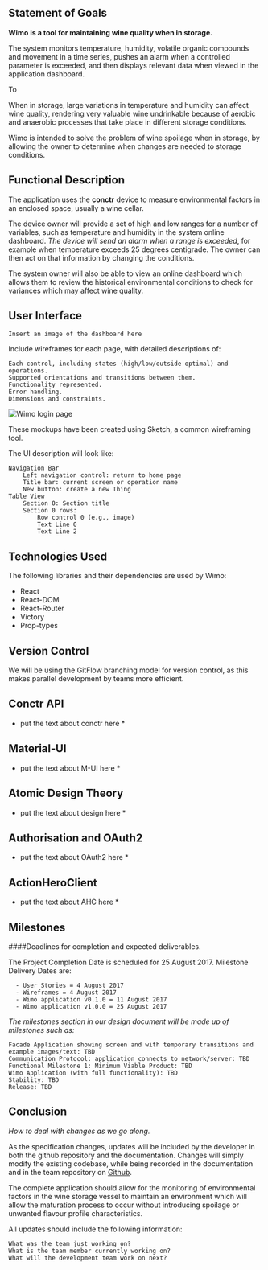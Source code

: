 ## Statement of Goals


**Wimo is a tool for maintaining wine quality when in storage.**

 The system monitors temperature, humidity, volatile organic compounds and movement in a time series, pushes an alarm when a controlled parameter is exceeded, and then displays relevant data when viewed in the application dashboard.  
 
To 

When in storage, large variations in temperature and humidity can affect wine quality, rendering very valuable wine undrinkable because of aerobic and anaerobic processes that take place in different storage conditions.

Wimo is intended to solve the problem of wine spoilage when in storage, by allowing the owner to determine when changes are needed to storage conditions.

## Functional Description


The application uses the **conctr** device to measure environmental factors in an enclosed space, usually a wine cellar.

The device owner will provide a set of high and low ranges for a number of variables, such as temperature and humidity in the system online dashboard. *The device will send an alarm when a range is exceeded*, for example when temperature exceeds 25 degrees centigrade. The owner can then act on that information by changing the conditions.  

The system owner will also be able to view an online dashboard which allows them to review the historical environmental conditions to check for variances which may affect wine quality.  



## User Interface

~~~
Insert an image of the dashboard here
~~~

Include wireframes for each page, with detailed descriptions of:

    Each control, including states (high/low/outside optimal) and operations.
    Supported orientations and transitions between them.
    Functionality represented.
    Error handling.
    Dimensions and constraints.

![Wimo login page](http://d.pr/i/wimo_front_page_goes_here)


These mockups have been created using Sketch, a common wireframing tool.

The UI description will look like:

    Navigation Bar
        Left navigation control: return to home page
        Title bar: current screen or operation name
        New button: create a new Thing
    Table View
        Section 0: Section title
        Section 0 rows:
            Row control 0 (e.g., image)
            Text Line 0
            Text Line 2

## Technologies Used

The following libraries and their dependencies are used by Wimo:

- React
- React-DOM
- React-Router
- Victory
- Prop-types


## Version Control

We will be using the GitFlow branching model for version control, as this makes parallel development by teams more efficient. 

## Conctr API

* put the text about conctr here *

## Material-UI

* put the text about M-UI here *

## Atomic Design Theory

* put the text about design here *

## Authorisation and OAuth2

* put the text about OAuth2 here *

## ActionHeroClient

* put the text about AHC here *

## Milestones

####Deadlines for completion and expected deliverables.

The Project Completion Date is scheduled for 25 August 2017.
Milestone Delivery Dates are:

      - User Stories = 4 August 2017
      - Wireframes = 4 August 2017
      - Wimo application v0.1.0 = 11 August 2017
      - Wimo application v1.0.0 = 25 August 2017

*The milestones section in our design document will be made up of milestones such as:*

    Facade Application showing screen and with temporary transitions and example images/text: TBD
    Communication Protocol: application connects to network/server: TBD
    Functional Milestone 1: Minimum Viable Product: TBD
    Wimo Application (with full functionality): TBD
    Stability: TBD
    Release: TBD

## Conclusion

*How to deal with changes as we go along.* 

As the specification changes, updates will be included by the developer in both the github repository and the documentation. Changes will simply modify the existing codebase, while being recorded in the documentation and in the team repository on [Github](https://github.com/conctr/wimo).

The complete application should allow for the monitoring of environmental factors in the wine storage vessel to maintain an environment which will allow the maturation process to occur without introducing spoilage or unwanted flavour profile characteristics. 

All updates should include the following information:

    What was the team just working on?
    What is the team member currently working on?
    What will the development team work on next?